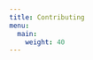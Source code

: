 ```yaml
---
title: Contributing
menu:
  main:
    weight: 40
---
```


<!--add blocks of content here to add more sections to the community page -->
